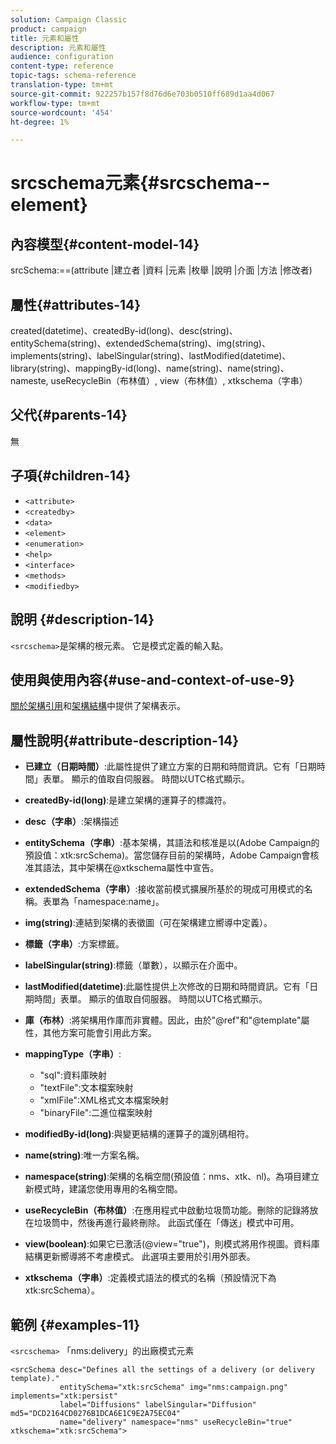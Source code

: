 ```yaml
---
solution: Campaign Classic
product: campaign
title: 元素和屬性
description: 元素和屬性
audience: configuration
content-type: reference
topic-tags: schema-reference
translation-type: tm+mt
source-git-commit: 922257b157f8d76d6e703b0510ff689d1aa4d067
workflow-type: tm+mt
source-wordcount: '454'
ht-degree: 1%

---
```



# srcschema元素{#srcschema--element}

## 內容模型{#content-model-14}

srcSchema:==(attribute |建立者 |資料 |元素 |枚舉 |說明 |介面 |方法 |修改者)

## 屬性{#attributes-14}

created(datetime)、createdBy-id(long)、desc(string)、entitySchema(string)、extendedSchema(string)、img(string)、implements(string)、labelSingular(string)、lastModified(datetime)、library(string)、mappingBy-id(long)、name(string)、name(string)、nameste, useRecycleBin（布林值）, view（布林值）, xtkschema（字串）

## 父代{#parents-14}

無

## 子項{#children-14}

* `<attribute>`
* `<createdby>`
* `<data>`
* `<element>`
* `<enumeration>`
* `<help>`
* `<interface>`
* `<methods>`
* `<modifiedby>`

## 說明 {#description-14}

`<srcschema>`是架構的根元素。 它是模式定義的輸入點。

## 使用與使用內容{#use-and-context-of-use-9}

[關於架構引用](../../../configuration/using/about-schema-reference.md)和[架構結構](../../../configuration/using/schema-structure.md)中提供了架構表示。

## 屬性說明{#attribute-description-14}

* **已建立（日期時間）**:此屬性提供了建立方案的日期和時間資訊。它有「日期時間」表單。 顯示的值取自伺服器。 時間以UTC格式顯示。
* **createdBy-id(long)**:是建立架構的運算子的標識符。
* **desc（字串）**:架構描述
* **entitySchema（字串）**:基本架構，其語法和核准是以(Adobe Campaign的預設值：xtk:srcSchema)。當您儲存目前的架構時，Adobe Campaign會核准其語法，其中架構在@xtkschema屬性中宣告。
* **extendedSchema（字串）**:接收當前模式擴展所基於的現成可用模式的名稱。表單為「namespace:name」。
* **img(string)**:連結到架構的表徵圖（可在架構建立嚮導中定義）。
* **標籤（字串）**:方案標籤。
* **labelSingular(string)**:標籤（單數），以顯示在介面中。
* **lastModified(datetime)**:此屬性提供上次修改的日期和時間資訊。它有「日期時間」表單。 顯示的值取自伺服器。 時間以UTC格式顯示。
* **庫（布林）**:將架構用作庫而非實體。因此，由於&quot;@ref&quot;和&quot;@template&quot;屬性，其他方案可能會引用此方案。
* **mappingType（字串）**:

   * &quot;sql&quot;:資料庫映射
   * &quot;textFile&quot;:文本檔案映射
   * &quot;xmlFile&quot;:XML格式文本檔案映射
   * &quot;binaryFile&quot;:二進位檔案映射

* **modifiedBy-id(long)**:與變更結構的運算子的識別碼相符。
* **name(string)**:唯一方案名稱。
* **namespace(string)**:架構的名稱空間(預設值：nms、xtk、nl)。為項目建立新模式時，建議您使用專用的名稱空間。
* **useRecycleBin（布林值）**:在應用程式中啟動垃圾筒功能。刪除的記錄將放在垃圾筒中，然後再進行最終刪除。 此函式僅在「傳送」模式中可用。
* **view(boolean)**:如果它已激活(@view=&quot;true&quot;)，則模式將用作視圖。資料庫結構更新嚮導將不考慮模式。 此選項主要用於引用外部表。
* **xtkschema（字串）**:定義模式語法的模式的名稱（預設情況下為xtk:srcSchema）。

## 範例 {#examples-11}

`<srcschema>` 「nms:delivery」的出廠模式元素

```
<srcSchema desc="Defines all the settings of a delivery (or delivery template)."  
           entitySchema="xtk:srcSchema" img="nms:campaign.png" implements="xtk:persist" 
           label="Diffusions" labelSingular="Diffusion" md5="DCD2164CD0276B1DCA6E1C9E2A75EC04"
           name="delivery" namespace="nms" useRecycleBin="true" xtkschema="xtk:srcSchema">
```
